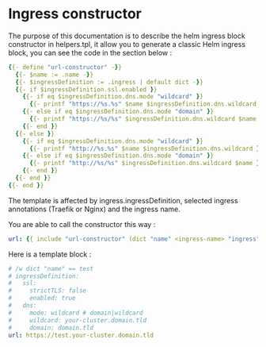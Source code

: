 # Ingress constructor

The purpose of this documentation is to describe the helm ingress block constructor in helpers.tpl, it allow you to generate a classic Helm ingress block, you can see the code in the section below :

```yaml
{{- define "url-constructor" -}}
  {{- $name := .name -}}
  {{- $ingressDefinition := .ingress | default dict -}}
  {{- if $ingressDefinition.ssl.enabled }}
    {{- if eq $ingressDefinition.dns.mode "wildcard" }}
      {{- printf "https://%s.%s" $name $ingressDefinition.dns.wildcard }}
    {{- else if eq $ingressDefinition.dns.mode "domain" }}
      {{- printf "https://%s/%s" $ingressDefinition.dns.wildcard $name }}
    {{- end }}
  {{- else }}
    {{- if eq $ingressDefinition.dns.mode "wildcard" }}
      {{- printf "http://%s.%s" $name $ingressDefinition.dns.wildcard }}
    {{- else if eq $ingressDefinition.dns.mode "domain" }}
      {{- printf "http://%s/%s" $ingressDefinition.dns.wildcard $name }}
    {{- end }}
  {{- end }}
{{- end }}
```

The template is affected by ingress.ingressDefinition, selected ingress annotations (Traefik or Nginx) and the ingress name.

You are able to call the constructor this way :

```yaml
url: {{ include "url-constructor" (dict "name" <ingress-name> "ingress" .Values.ingress.ingressDefinition) }}
```

Here is a template block :

```yaml
# /w dict "name" == test
# ingressDefinition:
#   ssl:
#     strictTLS: false
#     enabled: true
#   dns:
#     mode: wildcard # domain|wildcard
#     wildcard: your-cluster.domain.tld
#     domain: domain.tld
url: https://test.your-cluster.domain.tld
```
